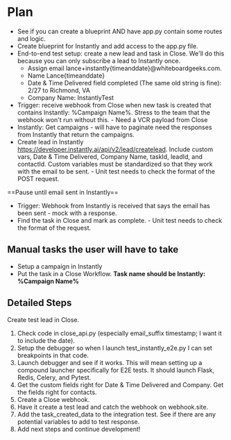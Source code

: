 # Plan

- See if you can create a blueprint AND have app.py contain some routes and logic.
- Create blueprint for Instantly and add access to the app.py file.
- End-to-end test setup: create a new lead and task in Close. We'll do this because you can only subscribe a lead to Instantly once.
  - Assign email lance+instantly{timeanddate}@whiteboardgeeks.com.
  - Name Lance{timeanddate}
  - Date & Time Delivered field completed (The same old string is fine): 2/27 to Richmond, VA
  - Company Name: InstantlyTest
- Trigger: receive webhook from Close when new task is created that contains Instantly: %Campaign Name%. Stress to the team that the webhook won't run without this. - Need a VCR payload from Close
- Instantly: Get campaigns - will have to paginate need the responses from Instantly that return the campaigns.
- Create lead in Instantly <https://developer.instantly.ai/api/v2/lead/createlead>. Include custom vars, Date & Time Delivered, Company Name, taskId, leadId, and contactId. Custom variables must be standardized so that they work with the email to be sent. - Unit test needs to check the format of the POST request.

==Pause until email sent in Instantly==

- Trigger: Webhook from Instantly is received that says the email has been sent - mock with a response.
- Find the task in Close and mark as complete. - Unit test needs to check the format of the request.

## Manual tasks the user will have to take

- Setup a campaign in Instantly
- Put the task in a Close Workflow. **Task name should be Instantly: %Campaign Name%**

## Detailed Steps

Create test lead in Close.

1. Check code in close_api.py (especially email_suffix timestamp; I want it to include the date).
2. Setup the debugger so when I launch test_instantly_e2e.py I can set breakpoints in that code.
3. Launch debugger and see if it works. This will mean setting up a compound launcher specifically for E2E tests. It should launch Flask, Redis, Celery, and Pytest.
4. Get the custom fields right for Date & Time Delivered and Company. Get the fields right for contacts.
5. Create a Close webhook.
6. Have it create a test lead and catch the webhook on webhook.site.
7. Add the task_created_data to the integration test. See if there are any potential variables to add to test response.
8. Add next steps and continue development!

